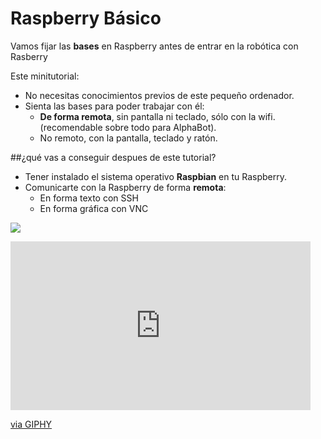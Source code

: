 # Raspberry Básico

Vamos fijar las **bases** en Raspberry antes de entrar en la robótica con Rasberry

Este minitutorial:
* No necesitas conocimientos previos de este pequeño ordenador.
* Sienta las bases para poder trabajar con él:
    * **De forma remota**, sin pantalla ni teclado, sólo con la wifi. (recomendable sobre todo para AlphaBot).
    * No remoto, con la pantalla, teclado y ratón.

##¿qué vas a conseguir despues de este tutorial?
 * Tener instalado el sistema operativo **Raspbian** en tu Raspberry.
 * Comunicarte con la Raspberry de forma **remota**:
     * En forma texto con SSH
     * En forma gráfica con VNC  
    

![](https://www.raspberrypi.org/app/uploads/2018/03/770A5842-462x322.jpg)

<iframe src="https://giphy.com/embed/kh9CRgRpKlXnG" width="480" height="270" frameBorder="0" class="giphy-embed" allowFullScreen></iframe><p><a href="https://giphy.com/gifs/models-older-raspberry-kh9CRgRpKlXnG">via GIPHY</a></p>







